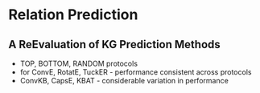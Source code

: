 # Relation Prediction 

## A ReEvaluation of KG Prediction Methods
* TOP, BOTTOM, RANDOM protocols 
* for ConvE, RotatE, TuckER - performance consistent across protocols 
* ConvKB, CapsE, KBAT - considerable variation in performance 

